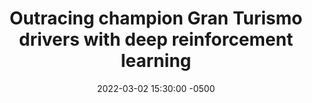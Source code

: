 ---
layout: post
title: Outracing champion Gran Turismo drivers with deep reinforcement learning
authors: Peter R. Wurman, Samuel Barrett, Kenta Kawamoto, James MacGlashan, Kaushik Subramanian, Thomas J. Walsh, Roberto Capobianco, Alisa Devlic, Franziska Eckert, Florian Fuchs, Leilani Gilpin, Piyush Khandelwal, Varun Kompella, HaoChih Lin, Patrick MacAlpine, Declan Oller, Takuma Seno, Craig Sherstan, Michael D. Thomure, Houmehr Aghabozorgi, Leon Barrett, Rory Douglas, Dion Whitehead, Peter Dürr, Peter Stone, Michael Spranger, and Hiroaki Kitano
venue: Nature 2022
published: 2022-
link: https://www.nature.com/articles/s41586-021-04357-7
date: 2022-03-02 15:30:00 -0500
location: Online
leader: Yohei Hayamizu
tags:
- Human-Robot Interaction
---